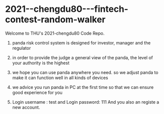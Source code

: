 # 2021--chengdu80---fintech-contest-random-walker

Welcome to THU's 2021-chengdu80 Code Repo.


1. panda risk control system is designed for investor, manager and the regulator 

2. in order to provide the judge a general view of the panda, the level of your authority is the highest

3. we hope you can use panda anywhere you need. so we adjust panda to make it can function well in all kinds of devices


4. we advice you run panda in PC at the first time so that we can ensure good experience for you

5. Login username : test and
   Login password: 111
 And you also an registe a new  account.




